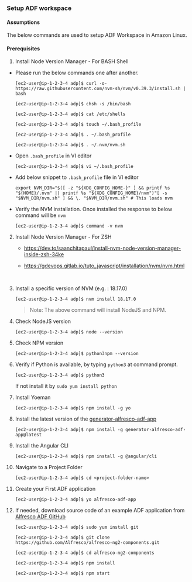 ### Setup ADF workspace


#### Assumptions

The below commands are used to setup ADF Workspace in Amazon Linux.

#### Prerequisites


1. Install Node Version Manager - For BASH Shell
* Please run the below commands one after another.
    ```
    [ec2-user@ip-1-2-3-4 adp]$ curl -o- https://raw.githubusercontent.com/nvm-sh/nvm/v0.39.3/install.sh | bash

    [ec2-user@ip-1-2-3-4 adp]$ chsh -s /bin/bash

    [ec2-user@ip-1-2-3-4 adp]$ cat /etc/shells

    [ec2-user@ip-1-2-3-4 adp]$ touch ~/.bash_profile

    [ec2-user@ip-1-2-3-4 adp]$ . ~/.bash_profile

	[ec2-user@ip-1-2-3-4 adp]$ . ~/.nvm/nvm.sh

    ```
    
* Open `.bash_profile` in VI editor
    ```
    [ec2-user@ip-1-2-3-4 adp]$ vi ~/.bash_profile
    ```

* Add below snippet to `.bash_profile` file in VI editor
    ```
    export NVM_DIR="$([ -z "${XDG_CONFIG_HOME-}" ] && printf %s "${HOME}/.nvm" || printf %s "${XDG_CONFIG_HOME}/nvm")"[ -s "$NVM_DIR/nvm.sh" ] && \. "$NVM_DIR/nvm.sh" # This loads nvm    
    ``` 

* Verify the NVM installation. Once installed the response to below command will be `nvm`
    ```
	[ec2-user@ip-1-2-3-4 adp]$ command -v nvm
    ```
2. Install Node Version Manager - For ZSH
    * https://dev.to/saanchitapaul/install-nvm-node-version-manager-inside-zsh-34ke

    * https://gdevops.gitlab.io/tuto_javascript/installation/nvm/nvm.html
<br/>

3. Install a specific version of NVM (e.g. : 18.17.0)
    ```
    [ec2-user@ip-1-2-3-4 adp]$ nvm install 18.17.0
    ```
    >Note: The above command will install NodeJS and NPM.

4. Check NodeJS version
    ```
    [ec2-user@ip-1-2-3-4 adp]$ node --version
    ```

5. Check NPM version
    ```
    [ec2-user@ip-1-2-3-4 adp]$ python3npm --version
    ```

6. Verify if Python is available, by typing `python3` at command prompt. 
    ```
    [ec2-user@ip-1-2-3-4 adp]$ python3
    ```
    If not install it by `sudo yum install python`

7. Install Yoeman
    ```
    [ec2-user@ip-1-2-3-4 adp]$ npm install -g yo
    ```
8. Install the latest version of the [generator-alfresco-adf-app](https://github.com/Alfresco/generator-alfresco-adf-app)
    ```
    [ec2-user@ip-1-2-3-4 adp]$ npm install -g generator-alfresco-adf-app@latest
    ```
9. Install the Angular CLI
    ```
    [ec2-user@ip-1-2-3-4 adp]$ npm install -g @angular/cli
    ```

10. Navigate to a Project Folder 
    ```
    [ec2-user@ip-1-2-3-4 adp]$ cd <project-folder-name>
    ```

11. Create your First ADF application
    ```
    [ec2-user@ip-1-2-3-4 adp]$ yo alfresco-adf-app
    ```
12. If needed, download source code of an example ADF application from [Alfresco ADF GitHub](https://github.com/Alfresco/alfresco-ng2-components/tree/develop/demo-shell)
    ```
    [ec2-user@ip-1-2-3-4 adp]$ sudo yum install git

    [ec2-user@ip-1-2-3-4 adp]$ git clone https://github.com/Alfresco/alfresco-ng2-components.git

    [ec2-user@ip-1-2-3-4 adp]$ cd alfresco-ng2-components

    [ec2-user@ip-1-2-3-4 adp]$ npm install

    [ec2-user@ip-1-2-3-4 adp]$ npm start
    ```

